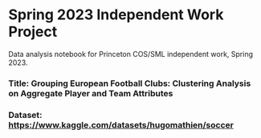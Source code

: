 # Spring 2023 Independent Work Project
Data analysis notebook for Princeton COS/SML independent work, Spring 2023.

### Title: Grouping European Football Clubs: Clustering Analysis on Aggregate Player and Team Attributes
### Dataset: https://www.kaggle.com/datasets/hugomathien/soccer
